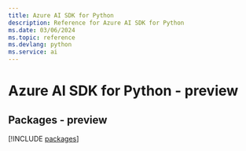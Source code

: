 ```yaml
---
title: Azure AI SDK for Python
description: Reference for Azure AI SDK for Python
ms.date: 03/06/2024
ms.topic: reference
ms.devlang: python
ms.service: ai
---
```

# Azure AI SDK for Python - preview
## Packages - preview
[!INCLUDE [packages](ai-index.md)]
